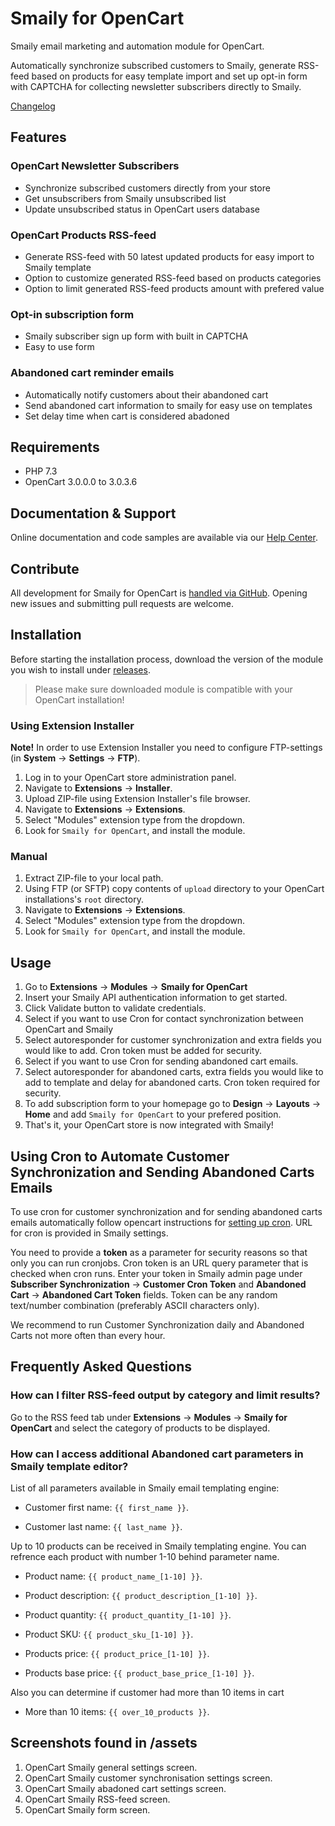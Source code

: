 # Smaily for OpenCart

Smaily email marketing and automation module for OpenCart.

Automatically synchronize subscribed customers to Smaily, generate RSS-feed based on products for easy template import and set up opt-in form with CAPTCHA for collecting newsletter subscribers directly to Smaily.

[Changelog](CHANGELOG.md)

## Features

### OpenCart Newsletter Subscribers

- Synchronize subscribed customers directly from your store
- Get unsubscribers from Smaily unsubscribed list
- Update unsubscribed status in OpenCart users database

### OpenCart Products RSS-feed

- Generate RSS-feed with 50 latest updated products for easy import to Smaily template
- Option to customize generated RSS-feed based on products categories
- Option to limit generated RSS-feed products amount with prefered value

### Opt-in subscription form

- Smaily subscriber sign up form with built in CAPTCHA
- Easy to use form

### Abandoned cart reminder emails

- Automatically notify customers about their abandoned cart
- Send abandoned cart information to smaily for easy use on templates
- Set delay time when cart is considered abadoned

## Requirements

- PHP 7.3
- OpenCart 3.0.0.0 to 3.0.3.6

## Documentation & Support

Online documentation and code samples are available via our [Help Center](http://help.smaily.com/en/support/home).

## Contribute

All development for Smaily for OpenCart is [handled via GitHub](https://github.com/sendsmaily/smaily-opencart-module). Opening new issues and submitting pull requests are welcome.

## Installation

Before starting the installation process, download the version of the module you wish to install under [releases](https://github.com/sendsmaily/smaily-opencart-module/releases).

> Please make sure downloaded module is compatible with your OpenCart installation!

### Using Extension Installer

**Note!** In order to use Extension Installer you need to configure FTP-settings (in **System** &rarr; **Settings** &rarr; **FTP**).

1. Log in to your OpenCart store administration panel.
2. Navigate to **Extensions** &rarr; **Installer**.
3. Upload ZIP-file using Extension Installer's file browser.
4. Navigate to **Extensions** &rarr; **Extensions**.
5. Select "Modules" extension type from the dropdown.
6. Look for `Smaily for OpenCart`, and install the module.

### Manual

1. Extract ZIP-file to your local path.
2. Using FTP (or SFTP) copy contents of `upload` directory to your OpenCart installations's `root` directory.
3. Navigate to **Extensions** &rarr; **Extensions**.
4. Select "Modules" extension type from the dropdown.
5. Look for `Smaily for OpenCart`, and install the module.

## Usage

1. Go to **Extensions** &rarr; **Modules** &rarr; **Smaily for OpenCart**
2. Insert your Smaily API authentication information to get started.
3. Click Validate button to validate credentials.
4. Select if you want to use Cron for contact synchronization between OpenCart and Smaily
5. Select autoresponder for customer synchronization and extra fields you would like to add. Cron token must be added for security.
6. Select if you want to use Cron for sending abandoned cart emails.
7. Select autoresponder for abandoned carts, extra fields you would like to add to template and delay for abandoned carts. Cron token required for security.
8. To add subscription form to your homepage go to **Design** &rarr; **Layouts** &rarr; **Home** and add `Smaily for OpenCart` to your prefered position.
9. That's it, your OpenCart store is now integrated with Smaily!

## Using Cron to Automate Customer Synchronization and Sending Abandoned Carts Emails

To use cron for customer synchronization and for sending abandoned carts emails automatically follow opencart instructions for [setting up cron](http://docs.opencart.com/en-gb/extension/cron/). URL for cron is provided in Smaily settings.

You need to provide a **token** as a parameter for security reasons so that only you can run cronjobs. Cron token is an URL query parameter that is checked when cron runs. Enter your token in Smaily admin page under **Subscriber Synchronization** &rarr; **Customer Cron Token** and **Abandoned Cart** &rarr; **Abandoned Cart Token** fields. Token can be any random text/number combination (preferably ASCII characters only).

We recommend to run Customer Synchronization daily and Abandoned Carts not more often than every hour.

## Frequently Asked Questions

### How can I filter RSS-feed output by category and limit results?

Go to the RSS feed tab under **Extensions** &rarr; **Modules** &rarr; **Smaily for OpenCart** and select the category of products to be displayed.

### How can I access additional Abandoned cart parameters in Smaily template editor?

List of all parameters available in Smaily email templating engine:

- Customer first name: `{{ first_name }}`.

- Customer last name: `{{ last_name }}`.

Up to 10 products can be received in Smaily templating engine. You can refrence each product with number 1-10 behind parameter name.

- Product name: `{{ product_name_[1-10] }}`.

- Product description: `{{ product_description_[1-10] }}`.

- Product quantity: `{{ product_quantity_[1-10] }}`.

- Product SKU: `{{ product_sku_[1-10] }}`.

- Products price: `{{ product_price_[1-10] }}`.

- Products base price: `{{ product_base_price_[1-10] }}`.

Also you can determine if customer had more than 10 items in cart

- More than 10 items: `{{ over_10_products }}`.

## Screenshots found in /assets

1. OpenCart Smaily general settings screen.
2. OpenCart Smaily customer synchronisation settings screen.
3. OpenCart Smaily abadoned cart settings screen.
4. OpenCart Smaily RSS-feed screen.
5. OpenCart Smaily form screen.
